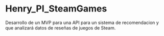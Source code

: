 # Henry_PI_SteamGames
Desarrollo de un MVP para una API para un sistema de recomendacion y que analizará datos de reseñas de juegos de Steam.
